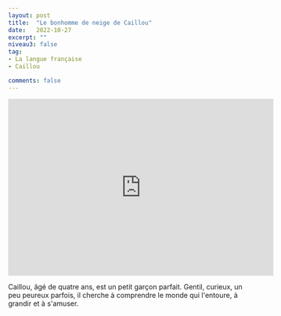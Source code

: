 ```yaml
---
layout: post
title:  "Le bonhomme de neige de Caillou"
date:   2022-10-27
excerpt: ""
niveau3: false
tag:
- La langue française
- Caillou

comments: false
---
```

<center>
<img style="display: none;" src="/assets/img/thumbnails/caillou-27.jpg" alt="" width="1" height="1">
<iframe width="542px" height="361px" src="https://www.youtube.com/embed/aP3k-t38WIk?rel=0&controls=1&showinfo=0&modestbranding=1&enablejsapi=1" allowfullscreen frameborder="0" ></iframe></center>


Caillou, âgé de quatre ans, est un petit garçon parfait. Gentil, curieux, un peu peureux parfois, il cherche à comprendre le monde qui l'entoure, à grandir et à s'amuser.
